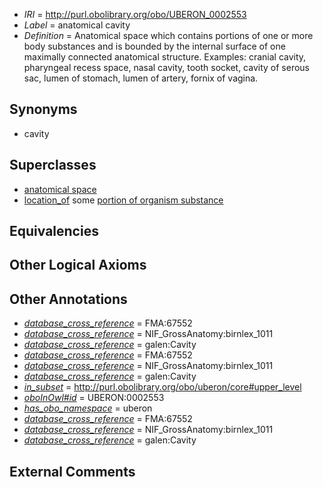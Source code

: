  * *IRI* = http://purl.obolibrary.org/obo/UBERON_0002553
 * *Label* = anatomical cavity
 * *Definition* = Anatomical space which contains portions of one or more body substances and is bounded by the internal surface of one maximally connected anatomical structure. Examples: cranial cavity, pharyngeal recess space, nasal cavity, tooth socket, cavity of serous sac, lumen of stomach, lumen of artery, fornix of vagina.

## Synonyms

 * cavity

## Superclasses

 * [anatomical space](../../UBERON/64/UBERON_0000464.md)
 * [location_of](../../RO/15/RO_0001015.md) some [portion of organism substance](../../UBERON/63/UBERON_0000463.md)

## Equivalencies


## Other Logical Axioms


## Other Annotations

 * *[database_cross_reference](../../ef/oboInOwl#hasDbXref.md)* = FMA:67552
 * *[database_cross_reference](../../ef/oboInOwl#hasDbXref.md)* = NIF_GrossAnatomy:birnlex_1011
 * *[database_cross_reference](../../ef/oboInOwl#hasDbXref.md)* = galen:Cavity
 * *[database_cross_reference](../../ef/oboInOwl#hasDbXref.md)* = FMA:67552
 * *[database_cross_reference](../../ef/oboInOwl#hasDbXref.md)* = NIF_GrossAnatomy:birnlex_1011
 * *[database_cross_reference](../../ef/oboInOwl#hasDbXref.md)* = galen:Cavity
 * *[in_subset](../../et/oboInOwl#inSubset.md)* = http://purl.obolibrary.org/obo/uberon/core#upper_level
 * *[oboInOwl#id](../../id/oboInOwl#id.md)* = UBERON:0002553
 * *[has_obo_namespace](../../ce/oboInOwl#hasOBONamespace.md)* = uberon
 * *[database_cross_reference](../../ef/oboInOwl#hasDbXref.md)* = FMA:67552
 * *[database_cross_reference](../../ef/oboInOwl#hasDbXref.md)* = NIF_GrossAnatomy:birnlex_1011
 * *[database_cross_reference](../../ef/oboInOwl#hasDbXref.md)* = galen:Cavity

## External Comments

